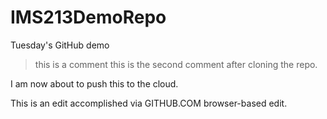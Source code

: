 # IMS213DemoRepo
Tuesday's GitHub demo
> this is a comment
> this is the second comment after cloning the repo.


I am now about to push this to the cloud.

This is an edit accomplished via GITHUB.COM browser-based edit.
